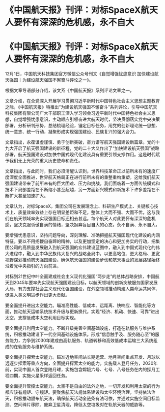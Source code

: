 # 《中国航天报》刊评：对标SpaceX航天人要怀有深深的危机感，永不自大

# 《中国航天报》刊评：对标SpaceX航天人要怀有深深的危机感，永不自大

12月1日，中国航天科技集团官方微信公众号刊文《自觉增强忧患意识 加快建设航天强国｜为建设航天强国不懈奋斗评论之一》。

根据文章导语部分介绍，该文系《中国航天报》系列评论文章之一。

文章介绍，在全党深入开展学习贯彻习近平新时代中国特色社会主义思想主题教育之际，《中国航天报》特推出“为建设航天强国不懈奋斗”系列评论，引导中国航天科技集团有限公司广大干部职工深入学习领会习近平新时代中国特色社会主义思想，自觉增强忧患意识，主动顺应引领奋进大航天时代，坚决贯彻落实党中央决策部署，分析研判形势，总结梳理经验，锚定目标任务，用党的创新理论统一思想、统一意志、统一行动，凝聚形成实现强国建设、民族复兴的强大合力。

文章指出，永葆谦虚谨慎、勇于创新突破，奋力谱写航天强国建设新篇章。党的十九大开启了航天强国建设的新征程，党的二十大又作出了“加快建设航天强国”战略部署，航天强国建设对加快中国式现代化建设具有重要引领支撑作用。这是时代赋予我们无上光荣的重大历史使命和责任。

文章指出，与此同时，我们必须清醒认识到，世界科技革命正以前所未有的速度广度深度全面推进，世界航天格局正在进行前所未有的重整重构重塑，这给我们航天强国建设带来了前所未有的巨大困难、压力和挑战。我们面临着一方面传统模式和技术下局部差距在不断缩小甚至超越，另一方面新兴模式和新技术下许多差距在不断扩大甚至加速扩大。

文章认为，对标SpaceX，集团公司在发展理念上、科研生产模式上、关键核心技术上、质量效率效益上存在明显差距和不足，整体上大而不强、大而不优，这与我们在航天领域率先实现强国目标还相去甚远，每个航天人对此要怀有深深的危机感，坚决克服骄傲自满的情绪，坚决摒弃盲目自大的心态，永不自满、永不自大。

要增强忧患意识，坚持问题导向，深刻理解、准确把握航天强国现代化建设的内涵特征。要以不用扬鞭自奋蹄的精神，以及更加坚定的决心和更加务实的行动，把集团公司的高质量发展融入到航天强国的宏伟建设蓝图中，融入到中国式现代化的伟大进程中，融入到中华民族伟大复兴的战略全局中，以更高站位、更大格局、更宽视野谋划推动航天强国建设，确保航天强国的建设步伐和航天事业的发展路径始终沿着党中央指引的方向前进。

对标到21世纪中叶全面建成社会主义现代化强国“两步走”的总体战略安排，中国航天到2045年要率先实现航天强国建设目标，以航天领域的创新突破服务国家发展大局，有力支撑社会主义现代化强国建设，在外空领域推动构建人类命运共同体、促进人类文明进步作出更大贡献。

要全面提升进出太空能力。瞄准高性能、低成本、远距离、快响应、智能化等方面，推动航天运输系统技术升级与更新换代，实现“经济、机动、快速、可靠”进出太空，支撑低成本太空利用目标实现。

要全面提升利用太空能力。不断升级完善空间基础设施，打造在轨服务与维护系统，积极推动建设下一代空间基础设施体系，形成“信息触手及、服务随心至”的服务能力，力争到2030年建成由高轨服务、轨道转移和高效低成本运输三大系统组成的在轨服务与维护系统。

要全面提升探索太空能力。瞄准近地空间站长期运营、地月空间重点开发、月球以远逐步探索等重点方向，全面提升探索太空的能力。实施载人登月任务，2030年前，实现中国人首次登陆月球，实施包含嫦娥六号、七号、八号任务在内的探月工程四期，实施火星采样返回任务。

要全面提升管控太空能力。太空不是自由的法外之地，一切开发和利用太空的行为都应该有规矩、守规矩。要聚焦航天法规体系建设和太空环境治理，坚持依法治天，积极推动颁布航天法，确保航天活动全链条有法可依，并通过实施空间目标监测、空间碎片移除、废弃卫星清理，降低太空垃圾对在轨航天器的威胁等。

